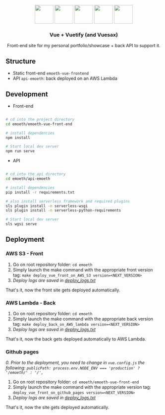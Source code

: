 <p align="center">
  <p align="center">
    <img src="https://upload.wikimedia.org/wikipedia/commons/thumb/9/95/Vue.js_Logo_2.svg/1024px-Vue.js_Logo_2.svg.png" height="60">
    <img src="https://static.thenounproject.com/png/2663763-200.png" height="60">
    <img src="https://seeklogo.com/images/V/vuetify-logo-3BCF73C928-seeklogo.com.png" height="60" padding-left="10">
    <img src="https://static.thenounproject.com/png/2663763-200.png" height="60">
    <img src="https://vuesax.com/logos/logo-vuesax-svg-7.svg" height="60" padding-left="10">
  </div>
  
  <h3 align="center">Vue + Vuetify (and Vuesax)</h3>
  <p align="center">Front-end site for my personal portfolio/showcase + back API to support it.<p>
</p>

## Structure
- Static front-end `emoeth-vue-frontend`
- API `api-emoeth`: back deployed on an AWS Lambda

## Development

- Front-end

```bash

# cd into the project directory
cd emoeth/emoeth-vue-front-end

# install dependencies
npm install

# Start local dev server
npm run serve
```

- API

```bash

# cd into the api directory
cd emoeth/api-emoeth

# install dependencies
pip install -r requirements.txt

# also install serverless framework and required plugins
sls plugin install -n serverless-wsgi
sls plugin install -n serverless-python-requirements

# Start local dev server
sls wgsi serve
```


## Deployment
### AWS S3 - Front

1. Go on root repository folder: `cd emoeth`
2. Simply launch the make command with the appropriate front version tag: `make deploy_vue_front_on_AWS_S3 version=<NEXT_VERSION>`
3. *Deploy logs are saved in [deploy_logs.txt](./deploy_logs.txt)*

That's it, now the front site gets deployed automatically.

### AWS Lambda - Back

1. Go on root repository folder: `cd emoeth`
2. Simply launch the make command with the appropriate back version tag: `make deploy_back_on_AWS_lambda version=<NEXT_VERSION>`
3. *Deploy logs are saved in [deploy_logs.txt](./deploy_logs.txt)*

That's it, now the back gets deployed automatically to AWS Lambda.

### Github pages
*0. Prior to the deployment, you need to change in `vue.config.js` the following: `publicPath: process.env.NODE_ENV === 'production' ? '/emoeth/' : '/',`*
1. Go on root repository folder: `cd emoeth/emoeth-vue-front-end`
2. Simply launch the make command with the appropriate version tag: `deploy_vue_front_on_github_pages version=<NEXT_VERSION>`
3. *Deploy logs are saved in [deploy_logs.txt](./deploy_logs.txt)*

That's it, now the site gets deployed automatically.
